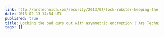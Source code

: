 ```yaml
---
link: http://arstechnica.com/security/2013/02/lock-robster-keeping-the-bad-guys-out-with-asymmetric-encryption/
date: 2013-02-13 14:54 UTC
published: true
title: Locking the bad guys out with asymmetric encryption | Ars Technica
tags: []
---
```



